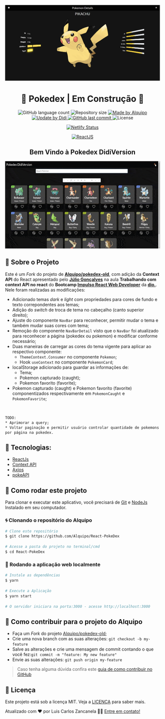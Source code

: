 <div align="center">
  <img alt="Pokedex" src=".github/banner.png" />
</div>

<h1 align="center">
🚧 Pokedex  | Em Construção 🚧
</h1>

<p align="center">

<img alt="GitHub language count" src="https://img.shields.io/github/languages/count/didifive/pokedex-old">

<img alt="Repository size" src="https://img.shields.io/github/repo-size/didifive/pokedex-old">

<a href="https://www.linkedin.com/in/alquiponeto/">
    <img alt="Made by Alquipo" src="https://img.shields.io/badge/made%20by-AlquipoNeto-blue">
</a>

<a href="https://www.linkedin.com/in/luis-carlos-zancanela/">
    <img alt="Update by Didi" src="https://img.shields.io/badge/update%20by-Didi-green">
</a>

<a href="https://github.com/didifive/pokedex-old/commits/master">
    <img alt="GitHub last commit" src="https://img.shields.io/github/last-commit/didifive/pokedex-old?color=green">
</a>

<img alt="License" src="https://img.shields.io/badge/license-MIT-brightgreen?color=blue">

</p>

<p align="center">

<a href="https://app.netlify.com/sites/pokedex-didi/deploys">
    <img alt="Netlify Status" src="https://api.netlify.com/api/v1/badges/2c9f0c9d-42e6-43d1-bd77-7e3fb120782f/deploy-status">
</a>

</p>

<p align="center">

<a href="https://reactjs.org/">
  <img alt="ReactJS" src="https://img.shields.io/static/v1?color=blue&label=React&message=JS&?style=plastic&logo=React">
</a>

</p>

<h2 align="center">
  Bem Vindo à Pokedex DidiVersion
</h2>

<div align="center"> 
  <img alt="Pokedex" src=".github/layout.gif" />
</div>

## 🚀 Sobre o Projeto

Este é um *Fork* do projeto de **[Alquipo/pokedex-old](https://github.com/Alquipo/pokedex-old)**, com adição da **Context API** do React apresentado pelo **[Júlio Gonçalves](https://github.com/thejullius)** na aula **Trabalhando com context API no react** do **Bootcamp [Impulso React Web Developer][Impulso React Web Developer]** da **[dio.][dio.]**. Nele foram realizadas as modificações:
* Adicionado temas *dark* e *light* com propriedades para cores de fundo e texto correpondentes aos temas;
* Adição do *switch* de troca de tema no cabeçalho (canto superior direito);
* Ajuste do componente `NavBar` para reconhecer, permitir mudar o tema e também mudar suas cores com tema;
* Remoção do componente `NavBarDetail` visto que o `NavBar` foi atualizado para reconhecer a página (pokedex ou pokemon) e modificar conforme necessário;
* Duas maneiras de carregar as cores do tema vigente para aplicar ao respectivo componente:
  * `ThemeContext.Consumer` no componente `Pokemon`;
  * Hook `useContext` no componente `PokemonCard`;
* localStorage adicionado para guardar as informações de: 
  * Tema;
  * Pokemon capturado (caught);
  * Pokemon favorito (favorite);
* Pokemon capturado (caught) e Pokemon favorito (favorite) componentizados respectivamente em `PokemonCaught` e `PokemonFavorite`;


<br/>

```
TODO:
* Aprimorar a query;
* Voltar paginação e permitir usuário controlar quantidade de pokemons por página na pokedex.
```

## 🔨 Tecnologias:

- [ReactJs][reactjs]
- [Context API][Context API]
- [Axios][axios]
- [pokeAPI][pokeAPI]

## 🚀 Como rodar este projeto

Para clonar e executar este aplicativo, você precisará de [Git](https://git-scm.com) e [NodeJs][nodejs] Instalado em seu computador.

### 🌀 Clonando o repositório do Alquipo

```bash
# Clone este repositório
$ git clone https://github.com/Alquipo/React-PokeDex

# Acesse a pasta do projeto no terminal/cmd
$ cd React-PokeDex
```

### 🧭 Rodando a aplicação web localmente

```bash
# Instale as dependências
$ yarn

# Execute a Aplicação
$ yarn start

# O servidor iniciara na porta:3000 - acesse http://localhost:3000
```

## 🤔 Como contribuir para o projeto do Alquipo

- Faça um *Fork* do projeto [Alquipo/pokedex-old](https://github.com/Alquipo/pokedex-old);
- Crie uma nova branch com as suas alterações: `git checkout -b my-feature`
- Salve as alterações e crie uma mensagem de commit contando o que você fez:`git commit -m "feature: My new feature"`
- Envie as suas alterações: `git push origin my-feature`

> Caso tenha alguma dúvida confira este [guia de como contribuir no GitHub](https://github.com/firstcontributions/first-contributions)

## 📝 Licença

Este projeto está sob a licença MIT. Veja a [LICENÇA][license] para saber mais.

Atualizado com ❤️ por Luis Carlos Zancanela 👋🏽 [Entre em contato!](https://www.linkedin.com/in/luis-carlos-zancanela/)

[nodejs]: https://nodejs.org/
[express]: https://expressjs.com/
[uuidv4]: https://www.npmjs.com/package/uuidv4
[nodemon]: https://www.npmjs.com/package/nodemon
[rs]: https://rocketseat.com.br
[license]: https://opensource.org/licenses/MIT
[postgres]: https://www.postgresql.org/
[multer]: https://www.npmjs.com/package/multer
[reactjs]: https://reactjs.org/
[Context API]: https://pt-br.reactjs.org/docs/context.html
[axios]: https://www.npmjs.com/package/axios
[babel]: https://babeljs.io/
[webpack]: https://webpack.js.org/
[rs]: https://rocketseat.com.br
[license]: https://opensource.org/licenses/MIT
[typescript]: https://www.typescriptlang.org/
[Impulso React Web Developer]: https://web.dio.me/track/impulso-react-web-developer
[dio.]: https://dio.me/
[pokeAPI]: https://pokeapi.co/